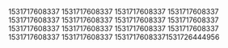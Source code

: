 1531717608337
1531717608337
1531717608337
1531717608337
1531717608337
1531717608337
1531717608337
1531717608337
1531717608337
1531717608337
1531717608337
1531717608337
1531717608337
1531717608337
15317176083371531726444956